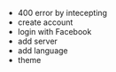 - 400 error by intecepting
- create account
- login with Facebook
- add server
- add language
- theme
